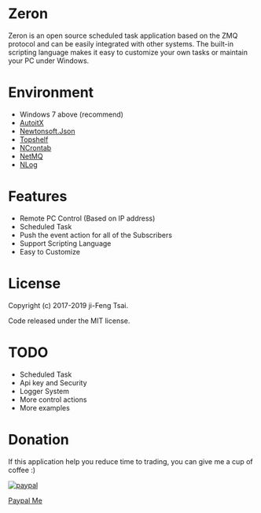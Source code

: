 # Zeron

Zeron is an open source scheduled task application based on the ZMQ protocol and can be easily integrated with other systems. The built-in scripting language makes it easy to customize your own tasks or maintain your PC under Windows.

# Environment

- Windows 7 above (recommend)
- [AutoitX](https://www.autoitscript.com)
- [Newtonsoft.Json](https://github.com/JamesNK/Newtonsoft.Json)
- [Topshelf](https://github.com/Topshelf/Topshelf)
- [NCrontab](https://github.com/atifaziz/NCrontab)
- [NetMQ](https://github.com/zeromq/netmq)
- [NLog](https://github.com/NLog/NLog)

# Features

- Remote PC Control (Based on IP address)
- Scheduled Task
- Push the event action for all of the Subscribers
- Support Scripting Language
- Easy to Customize

# License

Copyright (c) 2017-2019 ji-Feng Tsai.<br/>

Code released under the MIT license.

# TODO

- Scheduled Task
- Api key and Security
- Logger System
- More control actions
- More examples

# Donation

If this application help you reduce time to trading, you can give me a cup of coffee :)

[![paypal](https://www.paypalobjects.com/en_US/TW/i/btn/btn_donateCC_LG.gif)](https://www.paypal.com/cgi-bin/webscr?cmd=_s-xclick&hosted_button_id=3RNMD6Q3B495N&source=url)

[Paypal Me](https://paypal.me/jiowcl?locale.x=zh_TW)